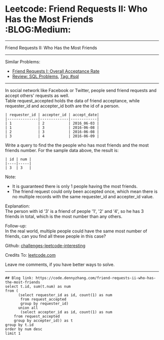
# Leetcode: Friend Requests II: Who Has the Most Friends     :BLOG:Medium:

---

Friend Requests II: Who Has the Most Friends  

---

Similar Problems:  

-   [Friend Requests I: Overall Acceptance Rate](https://code.dennyzhang.com/friend-requests-i-overall-acceptance-rate)
-   [Review: SQL Problems](https://code.dennyzhang.com/review-sql), [Tag: #sql](https://code.dennyzhang.com/tag/sql)

---

In social network like Facebook or Twitter, people send friend requests and accept others' requests as well.  
Table request\_accepted holds the data of friend acceptance, while requester\_id and accepter\_id both are the id of a person.  

    | requester_id | accepter_id | accept_date|
    |--------------|-------------|------------|
    | 1            | 2           | 2016_06-03 |
    | 1            | 3           | 2016-06-08 |
    | 2            | 3           | 2016-06-08 |
    | 3            | 4           | 2016-06-09 |

Write a query to find the the people who has most friends and the most friends number. For the sample data above, the result is:  

    | id | num |
    |----|-----|
    | 3  | 3   |

Note:  

-   It is guaranteed there is only 1 people having the most friends.
-   The friend request could only been accepted once, which mean there is no multiple records with the same requester\_id and accepter\_id value.

Explanation:  
The person with id '3' is a friend of people '1', '2' and '4', so he has 3 friends in total, which is the most number than any others.  

Follow-up:  
In the real world, multiple people could have the same most number of friends, can you find all these people in this case?  

Github: [challenges-leetcode-interesting](https://github.com/DennyZhang/challenges-leetcode-interesting/tree/master/problems/friend-requests-ii-who-has-the-most-friends)  

Credits To: [leetcode.com](https://leetcode.com/problems/friend-requests-ii-who-has-the-most-friends/description/)  

Leave me comments, if you have better ways to solve.  

---

    ## Blog link: https://code.dennyzhang.com/friend-requests-ii-who-has-the-most-friends
    select t.id, sum(t.num) as num
    from (
          (select requester_id as id, count(1) as num
           from request_accepted
           group by requester_id)
          union all
           (select accepter_id as id, count(1) as num
    	from request_accepted
    	group by accepter_id)) as t
    group by t.id
    order by num desc
    limit 1

